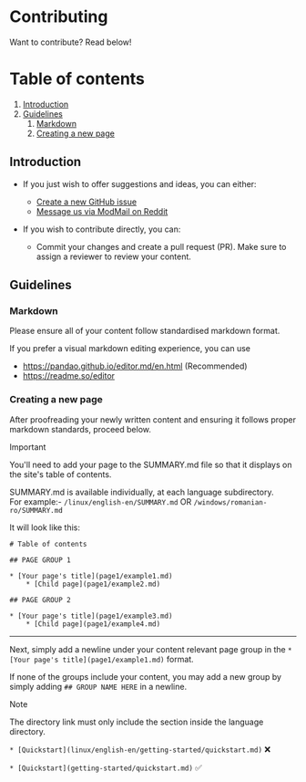 # Contributing
Want to contribute? Read below!
# Table of contents
1. [Introduction](#introduction)
2. [Guidelines](#guidelines)
    1. [Markdown](#markdown)
    2. [Creating a new page](#newpage)

## Introduction
- If you just wish to offer suggestions and ideas, you can either:
   - [Create a new GitHub issue](https://github.com/mrc2rules/AsusTUF-Help-Guide/issues/new)
   - [Message us via ModMail on Reddit](https://www.reddit.com/message/compose?to=%2Fr/Asustuf&subject=AsusTUF%20Guide%20Contribution%20Request&message=Hello!%20I%20have%20some%20suggestions%20and%20ideas%20for%20the%20guide.%20TYPESUGGESTIONSHERE%20)

- If you wish to contribute directly, you can:
   - Commit your changes and create a pull request (PR). Make sure to assign a reviewer to review your content.

## Guidelines <a name="guidelines"></a>
### Markdown <a name="markdown"></a>
Please ensure all of your content follow standardised markdown format. 

If you prefer a visual markdown editing experience, you can use
- https://pandao.github.io/editor.md/en.html (Recommended)
- https://readme.so/editor

### Creating a new page <a name="newpage"></a>
After proofreading your newly written content and ensuring it follows proper markdown standards, proceed below.

> [!IMPORTANT]
> You'll need to add your page to the SUMMARY.md file so that it displays on the site's table of contents.
> 
>SUMMARY.md is available individually, at each language subdirectory. 
><br>For example:-
>`/linux/english-en/SUMMARY.md` OR `/windows/romanian-ro/SUMMARY.md`



It will look like this:
```
# Table of contents​

## PAGE GROUP 1​

* [Your page's title](page1/example1.md)
    * [Child page](page1/example2.md)

## PAGE GROUP 2

* [Your page's title](page1/example3.md)
    * [Child page](page1/example4.md)

```
---
Next, simply add a newline under your content relevant page group in the `* [Your page's title](page1/example1.md)` format.

If none of the groups include your content, you may add a new group by simply adding `## GROUP NAME HERE` in a newline.

> [!NOTE]  
> The directory link must only include the section inside the language directory.
> 
> `* [Quickstart](linux/english-en/getting-started/quickstart.md)` ❌
>
> `* [Quickstart](getting-started/quickstart.md)` ✅



